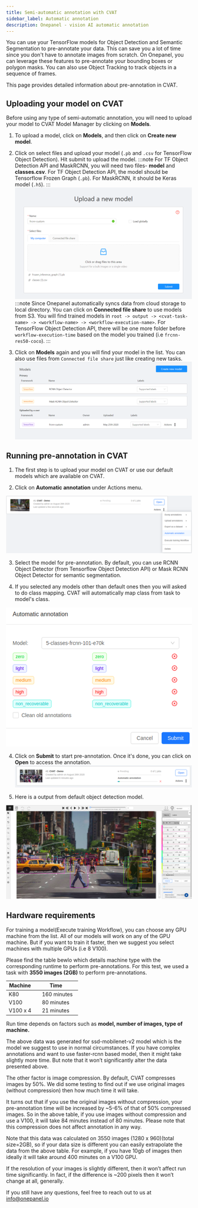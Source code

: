 ```yaml
---
title: Semi-automatic annotation with CVAT
sidebar_label: Automatic annotation
description: Onepanel - vision AI automatic annotation
---
```


You can use your TensorFlow models for Object Detection and Semantic Segmentation to pre-annotate your data. This can save you a lot of time since you don't have to annotate images from scratch. On Onepanel, you can leverage these features to pre-annotate your bounding boxes or polygon masks. You can also use Object Tracking to track objects in a sequence of frames.

This page provides detailed information about pre-annotation in CVAT.

## Uploading your model on CVAT

Before using any type of semi-automatic annotation, you will need to upload your model to CVAT Model Manager by clicking on **Models**. 

1. To upload a model, click on **Models**, and then click on **Create new model**. 

2. Click on select files and upload your model (`.pb` and `.csv` for TensorFlow Object Detection). Hit submit to upload the model. 
:::note
For TF Object Detection API and MaskRCNN, you will need two files- **model** and **classes.csv**. For TF Object Detection API, the model should be Tensorflow Frozen Graph (`.pb`). For MaskRCNN, it should be Keras model (`.h5`).
:::
![Model Manager](/img/upload_model.PNG)
:::note
Since Onepanel automatically syncs data from cloud storage to local directory. You can click on **Connected file share** to use models from S3. You will find trained models in `root -> output -> <cvat-task-name> -> <workflow-name> -> <workflow-execution-name>`. For TensorFlow Object Detection API, there will be one more folder before `workflow-execution-time` based on the model you trained (i.e `frcnn-res50-coco`).
:::

3. Click on **Models** again and you will find your model in the list. You can also use files from `Connected file share` just like creating new tasks.
![Uploaded Models](/img/upload_model_after.PNG)

## Running pre-annotation in CVAT

1. The first step is to upload your model on CVAT or use our default models which are available on CVAT. 

2. Click on **Automatic annotation** under Actions menu. 

![Click Actions](/img/cvat_select_automatic_annotation.png)

3. Select the model for pre-annotation. By default, you can use RCNN Object Detector (from Tensorflow Object Detection API) or  Mask RCNN Object Detector for semantic segmentation.

4. If you selected any models other than default ones then you will asked to do class mapping. CVAT will automatically map class from task to model's class.

![Class mapping](/img/class_mapping.png)

4. Click on **Submit** to start pre-annotation. Once it's done, you can click on **Open** to access the annotation.
![Automatic Annotation Running](/img/cvat_automatic_annotation_running.png)

5. Here is a output from default object detection model.

![Inference Output](/img/cvat_inference_output.png)

## Hardware requirements 

For training a model(Execute training Workflow), you can choose any GPU machine from the list. All of our models will work on any of the GPU machine. But if you want to train it faster, then we suggest you select machines with multiple GPUs (i.e 8 V100).

Please find the table bewlo which details machine type with the corresponding runtime to perform pre-annotations.
For this test, we used a task with **3550 images (2GB)** to perform pre-annotations.

Machine     | Time     
------------|---------------
K80         | 160 minutes  
V100        | 80 minutes 
V100 x 4    | 21 minutes 

Run time depends on factors such as **model, number of images, type of machine.**

The above data was generated for ssd-mobilenet-v2 model which is the model we suggest to use in normal circumstances. If you have complex annotations and want to use faster-rcnn based model, then it might take slightly more time. But note that it won’t significantly alter the data presented above.

The other factor is image compression. By default, CVAT compresses images by 50%. We did some testing to find out if we use original images (without compression) then how much time it will take.

It turns out that if you use the original images without compression, your pre-annotation time will be increased by ~5-6% of that of 50% compressed images. So in the above table, if you use images without compression and use a V100, it will take 84 minutes instead of 80 minutes. Please note that this compression does not affect annotation in any way.

Note that this data was calculated on 3550 images (1280 x 960)(total size=2GB), so if your data size is different you can easily extrapolate the data from the above table. For example, if you have 10gb of images then ideally it will take around 400 minutes on a V100 GPU. 

If the resolution of your images is slightly different, then it won’t affect run time significantly. In fact, if the difference is ~200 pixels then it won’t change at all, generally.

If you still have any questions, feel free to reach out to us at info@onepanel.io